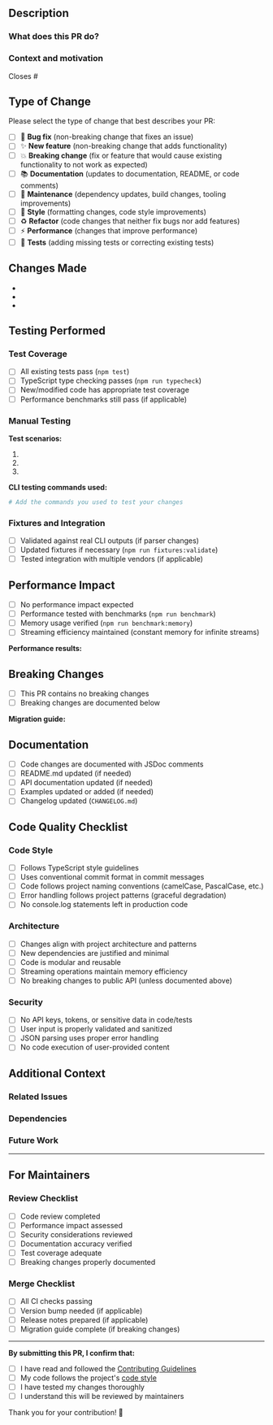 <!--
Thank you for contributing to agent-stream-fmt! 🎉
Please fill out this template to help us review your changes efficiently.
-->

## Description

<!-- Provide a clear, concise description of your changes -->

### What does this PR do?

<!-- Briefly explain what problem this solves or what feature this adds -->

### Context and motivation

<!-- Why are these changes needed? Link to any related issues -->

Closes #<!-- issue number -->

## Type of Change

Please select the type of change that best describes your PR:

- [ ] 🐛 **Bug fix** (non-breaking change that fixes an issue)
- [ ] ✨ **New feature** (non-breaking change that adds functionality)
- [ ] 💥 **Breaking change** (fix or feature that would cause existing functionality to not work as expected)
- [ ] 📚 **Documentation** (updates to documentation, README, or code comments)
- [ ] 🔧 **Maintenance** (dependency updates, build changes, tooling improvements)
- [ ] 🎨 **Style** (formatting changes, code style improvements)
- [ ] ♻️ **Refactor** (code changes that neither fix bugs nor add features)
- [ ] ⚡ **Performance** (changes that improve performance)
- [ ] 🧪 **Tests** (adding missing tests or correcting existing tests)

## Changes Made

<!-- List the specific changes you made -->

-
-
-

## Testing Performed

### Test Coverage

- [ ] All existing tests pass (`npm test`)
- [ ] TypeScript type checking passes (`npm run typecheck`)
- [ ] New/modified code has appropriate test coverage
- [ ] Performance benchmarks still pass (if applicable)

### Manual Testing

<!-- Describe the testing you performed to verify your changes -->

**Test scenarios:**

1.
2.
3.

**CLI testing commands used:**

```bash
# Add the commands you used to test your changes
```

### Fixtures and Integration

- [ ] Validated against real CLI outputs (if parser changes)
- [ ] Updated fixtures if necessary (`npm run fixtures:validate`)
- [ ] Tested integration with multiple vendors (if applicable)

## Performance Impact

<!-- Required for changes affecting parsers, streaming, or rendering -->

- [ ] No performance impact expected
- [ ] Performance tested with benchmarks (`npm run benchmark`)
- [ ] Memory usage verified (`npm run benchmark:memory`)
- [ ] Streaming efficiency maintained (constant memory for infinite streams)

**Performance results:**

<!-- If applicable, include benchmark results -->

## Breaking Changes

<!-- If this is a breaking change, describe the impact and migration path -->

- [ ] This PR contains no breaking changes
- [ ] Breaking changes are documented below

**Migration guide:**

<!-- Provide clear instructions for users to migrate their code -->

## Documentation

- [ ] Code changes are documented with JSDoc comments
- [ ] README.md updated (if needed)
- [ ] API documentation updated (if needed)
- [ ] Examples updated or added (if needed)
- [ ] Changelog updated (`CHANGELOG.md`)

## Code Quality Checklist

### Code Style

- [ ] Follows TypeScript style guidelines
- [ ] Uses conventional commit format in commit messages
- [ ] Code follows project naming conventions (camelCase, PascalCase, etc.)
- [ ] Error handling follows project patterns (graceful degradation)
- [ ] No console.log statements left in production code

### Architecture

- [ ] Changes align with project architecture and patterns
- [ ] New dependencies are justified and minimal
- [ ] Code is modular and reusable
- [ ] Streaming operations maintain memory efficiency
- [ ] No breaking changes to public API (unless documented above)

### Security

- [ ] No API keys, tokens, or sensitive data in code/tests
- [ ] User input is properly validated and sanitized
- [ ] JSON parsing uses proper error handling
- [ ] No code execution of user-provided content

## Additional Context

<!-- Add any other context, screenshots, or notes about the PR here -->

### Related Issues

<!-- Link to any related issues, discussions, or PRs -->

### Dependencies

<!-- List any new dependencies added and why they're needed -->

### Future Work

<!-- Note any follow-up work that should be done -->

---

## For Maintainers

<!-- This section is for maintainer use -->

### Review Checklist

- [ ] Code review completed
- [ ] Performance impact assessed
- [ ] Security considerations reviewed
- [ ] Documentation accuracy verified
- [ ] Test coverage adequate
- [ ] Breaking changes properly documented

### Merge Checklist

- [ ] All CI checks passing
- [ ] Version bump needed (if applicable)
- [ ] Release notes prepared (if applicable)
- [ ] Migration guide complete (if breaking changes)

---

<!--
🔗 **Helpful Links:**
- [Contributing Guide](./CONTRIBUTING.md)
- [Code Style Guidelines](./CLAUDE.md#code-style)
- [Testing Strategy](./specs/testing-strategy.md)
- [Performance Requirements](./CLAUDE.md#performance-requirements)
-->

**By submitting this PR, I confirm that:**

- [ ] I have read and followed the [Contributing Guidelines](./CONTRIBUTING.md)
- [ ] My code follows the project's [code style](./CLAUDE.md#code-style)
- [ ] I have tested my changes thoroughly
- [ ] I understand this will be reviewed by maintainers

Thank you for your contribution! 🚀
